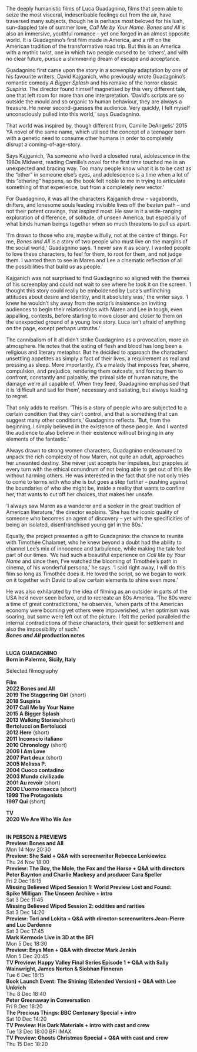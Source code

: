 

The deeply humanistic films of Luca Guadagnino, films that seem able to seize the most visceral, indescribable feelings out from the air, have traversed many subjects, though he is perhaps most beloved for his lush, sun-dappled tale of summer love, _Call Me by Your Name_. _Bones and All_ is also an immersive, youthful romance – yet one forged in an almost opposite world. It is Guadagnino’s first film made in America, and a riff on the American tradition of the transformative road trip. But this is an America with a mythic twist, one in which two people cursed to be ‘others’, and with no clear future, pursue a shimmering dream of escape and acceptance.

Guadagnino first came upon the story in a screenplay adaptation by one of his favourite writers: David Kajganich, who previously wrote Guadagnino’s romantic comedy _A Bigger Splash_ and his remake of the horror classic _Suspiria._ The director found himself magnetised by this very different tale, one that left room for more than one interpretation. ‘David’s scripts are so outside the mould and so organic to human behaviour, they are always a treasure. He never second-guesses the audience. Very quickly, I felt myself unconsciously pulled into this world,’ says Guadagnino.

That world was inspired by, though different from, Camille DeAngelis’ 2015 YA novel of the same name, which utilised the concept of a teenager born with a genetic need to consume other humans in order to completely disrupt a coming-of-age-story.

Says Kajganich, ‘As someone who lived a closeted rural, adolescence in the 1980s Midwest, reading Camille’s novel for the first time touched me in an unexpected and bracing way. Too many people know what it is to be cast as the “other” in someone else’s eyes, and adolescence is a time when a lot of this “othering” happens, so the book felt noble to me in trying to articulate something of that experience, but from a completely new vector.’

For Guadagnino, it was all the characters Kajganich drew – vagabonds, drifters, and lonesome souls leading invisible lives off the beaten path – and not their potent cravings, that inspired most. He saw in it a wide-ranging exploration of difference, of solitude, of unseen America, but especially of what binds human beings together when so much threatens to pull us apart.

‘I’m drawn to those who are, maybe wilfully, not at the centre of things. For me, _Bones and All_ is a story of two people who must live on the margins of the social world,’ Guadagnino says. ‘I never saw it as scary. I wanted people to love these characters, to feel for them, to root for them, and not judge them. I wanted them to see in Maren and Lee a cinematic reflection of all the possibilities that build us as people.’

Kajganich was not surprised to find Guadagnino so aligned with the themes of his screenplay and could not wait to see where he took it on the screen. ‘I thought this story could really be emboldened by Luca’s unflinching attitudes about desire and identity, and it absolutely was,’ the writer says. ‘I knew he wouldn’t shy away from the script’s insistence on inviting audiences to begin their relationships with Maren and Lee in tough, even appalling, contexts, before starting to move closer and closer to them on the unexpected ground of a young love story. Luca isn’t afraid of anything on the page, except perhaps untruths.’

The cannibalism of it all didn’t strike Guadagnino as a provocation, more an atmosphere. He notes that the eating of flesh and blood has long been a religious and literary metaphor. But he decided to approach the characters’ unsettling appetites as simply a fact of their lives, a requirement as real and pressing as sleep. More importantly, it’s a malady that imposes fear, shame, compulsion, and prejudice, rendering them outcasts, and forcing them to confront, constantly and palpably, the primal side of human nature, the damage we’re all capable of. When they feed, Guadagnino emphasised that it is ‘difficult and sad for them’, necessary and satiating, but always leading to regret.

That only adds to realism. ‘This is a story of people who are subjected to a certain condition that they can’t control, and that is something that can suggest many other conditions,’ Guadagnino reflects. ‘But, from the beginning, I simply believed in the existence of these people. And I wanted the audience to also believe in their existence without bringing in any elements of the fantastic.’

Always drawn to strong women characters, Guadagnino endeavoured to unpack the rich complexity of how Maren, not quite an adult, approaches her unwanted destiny. She never just accepts her impulses, but grapples at every turn with the ethical conundrum of not being able to get out of this life without harming others. He was interested in the fact that she not only tries to come to terms with who she is but goes a step further – pushing against the boundaries of who she might be, inside a reality that wants to confine her, that wants to cut off her choices, that makes her unsafe.

‘I always saw Maren as a wanderer and a seeker in the great tradition of American literature,’ the director explains. ‘She has the iconic quality of someone who becomes an agent of discovery – yet with the specificities of being an isolated, disenfranchised young girl in the 80s.’

Equally, the project presented a gift to Guadagnino: the chance to reunite with Timothée Chalamet, who he knew beyond a doubt had the ability to channel Lee’s mix of innocence and turbulence, while making the tale feel part of our times. ‘We had such a beautiful experience on _Call Me by Your Name_ and since then, I’ve watched the blooming of Timothée’s path in cinema, of his wonderful persona,’ he says. ‘I said right away, I will do this film so long as Timothée does it. He loved the script, so we began to work on it together with David to allow certain elements to shine even more.’

He was also exhilarated by the idea of filming as an outsider in parts of the USA he’d never seen before, and to recreate an 80s America. ‘The 80s were a time of great contradictions,’ he observes, ‘when parts of the American economy were booming yet others were impoverished, when optimism was soaring, but some were left out of the picture. I felt the period paralleled the internal contradictions of these characters, their quest for settlement and also the impossibility of such.’  
**_Bones and All_ production notes**
<br><br>

**LUCA GUADAGNINO**<br>
**Born in Palermo, Sicily, Italy**

Selected filmography

**Film**<br>
**2022  Bones and All**<br>
**2019  The Staggering Girl** (short)<br>
**2018  Suspiria**<br>
**2017  Call Me by Your Name**<br>
**2015  A Bigger Splash**<br>
**2013  Walking Stories**(short)<br>
**Bertolucci on Bertolucci**<br>
**2012  Here** (short)<br>
**2011  Inconscio italiano**<br>
**2010  Chronology** (short)<br>
**2009  I Am Love**<br>
**2007  Part deux** (short)<br>
**2005  Melissa P.**<br>
**2004  Cuoco contadino**<br>
**2003  Mundo civilizado**<br>
**2001  Au revoir** (short)<br>
**2000  L’uomo risacca** (short)<br>
**1999  The Protagonists**<br>
**1997  Qui** (short)<br>

**TV**<br>
**2020  We Are Who We Are**<br>
<br>

**IN PERSON & PREVIEWS**<br>
**Preview: Bones and All**<br>
Mon 14 Nov 20:30<br>
**Preview: She Said + Q&A with screenwriter Rebecca Lenkiewicz**<br>
Thu 24 Nov 18:00<br>
**Preview: The Boy, the Mole, the Fox and the Horse + Q&A with directors Peter Baynton and Charlie Mackesy and producer Cara Speller**<br>
Fri 2 Dec 18:15<br>
**Missing Believed Wiped Session 1:  World Preview Lost and Found:  
Spike Milligan: The Unseen Archive + intro**<br>
Sat 3 Dec 11:45<br>
**Missing Believed Wiped Session 2:  oddities and rarities**<br>
Sat 3 Dec 14:20<br>
**Preview: Tori and Lokita + Q&A with director-screenwriters Jean-Pierre and Luc Dardenne**<br>
Sat 3 Dec 17:45<br>
**Mark Kermode Live in 3D at the BFI**<br>
Mon 5 Dec 18:30<br>
**Preview: Enys Men + Q&A with director  Mark Jenkin**<br>
Mon 5 Dec 20:45<br>
**TV Preview: Happy Valley Final Series Episode 1 + Q&A with Sally Wainwright, James Norton & Siobhan Finneran**<br>
Tue 6 Dec 18:15<br>
**Book Launch Event: The Shining  (Extended Version) + Q&A with Lee Unkrich**<br>
Thu 8 Dec 18:40<br>
**Peter Greenaway in Conversation**<br>
Fri 9 Dec 18:20<br>
**The Precious Things:  BBC Centenary Special + intro**<br>
Sat 10 Dec 14:20<br>
**TV Preview: His Dark Materials + intro with  cast and crew**<br>
Tue 13 Dec 18:00 BFI IMAX<br>
**TV Preview: Ghosts Christmas Special + Q&A with cast and crew**<br>
Thu 15 Dec 18:20<br>
<br>
<!--stackedit_data:
eyJoaXN0b3J5IjpbMTg2OTY1NDk4MV19
-->